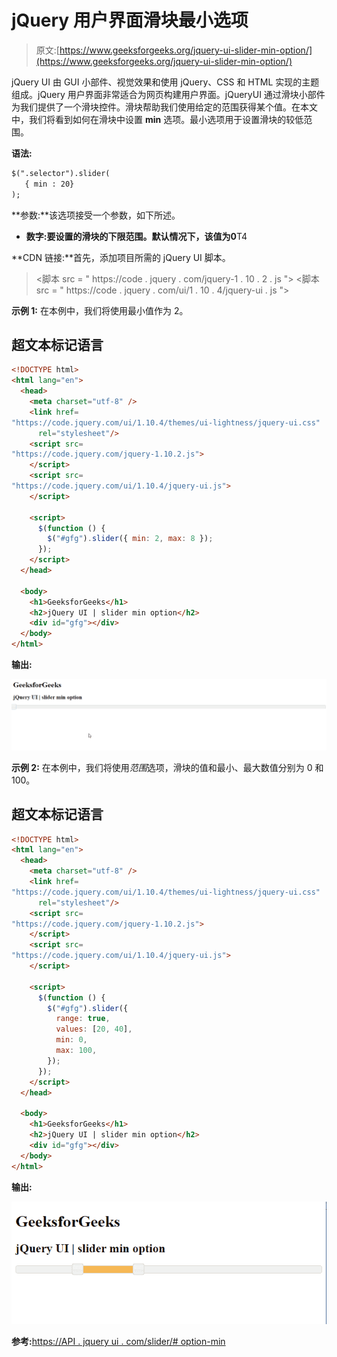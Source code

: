 # jQuery 用户界面滑块最小选项

> 原文:[https://www.geeksforgeeks.org/jquery-ui-slider-min-option/](https://www.geeksforgeeks.org/jquery-ui-slider-min-option/)

jQuery UI 由 GUI 小部件、视觉效果和使用 jQuery、CSS 和 HTML 实现的主题组成。jQuery 用户界面非常适合为网页构建用户界面。jQueryUI 通过滑块小部件为我们提供了一个滑块控件。滑块帮助我们使用给定的范围获得某个值。在本文中，我们将看到如何在滑块中设置 **min** 选项。最小选项用于设置滑块的较低范围。

**语法:**

```html
$(".selector").slider(
   { min : 20}
);
```

**参数:**该选项接受一个参数，如下所述。

*   **数字:**要设置的滑块的下限范围。默认情况下，该值为**0**T4

**CDN 链接:**首先，添加项目所需的 jQuery UI 脚本。

> <link href="“https://code.jquery.com/ui/1.10.4/themes/ui-lightness/jquery-ui.css”" rel="“stylesheet”">
> <脚本 src = " https://code . jquery . com/jquery-1 . 10 . 2 . js "></脚本>
> <脚本 src = " https://code . jquery . com/ui/1 . 10 . 4/jquery-ui . js "></脚本>

**示例 1:** 在本例中，我们将使用最小值作为 2。

## 超文本标记语言

```html
<!DOCTYPE html>
<html lang="en">
  <head>
    <meta charset="utf-8" />
    <link href=
"https://code.jquery.com/ui/1.10.4/themes/ui-lightness/jquery-ui.css"
      rel="stylesheet"/>
    <script src=
"https://code.jquery.com/jquery-1.10.2.js">
    </script>
    <script src=
"https://code.jquery.com/ui/1.10.4/jquery-ui.js">
    </script>

    <script>
      $(function () {
        $("#gfg").slider({ min: 2, max: 8 });
      });
    </script>
  </head>

  <body>
    <h1>GeeksforGeeks</h1>
    <h2>jQuery UI | slider min option</h2>
    <div id="gfg"></div>
  </body>
</html>
```

**输出:**

![](img/590eeef72069ea9fa5598ed9b2f75334.png)

**示例 2:** 在本例中，我们将使用*范围*选项，滑块的值和最小、最大数值分别为 0 和 100。

## 超文本标记语言

```html
<!DOCTYPE html>
<html lang="en">
  <head>
    <meta charset="utf-8" />
    <link href=
"https://code.jquery.com/ui/1.10.4/themes/ui-lightness/jquery-ui.css"
      rel="stylesheet"/>
    <script src=
"https://code.jquery.com/jquery-1.10.2.js">
    </script>
    <script src=
"https://code.jquery.com/ui/1.10.4/jquery-ui.js">
    </script>

    <script>
      $(function () {
        $("#gfg").slider({
          range: true,
          values: [20, 40],
          min: 0,
          max: 100,
        });
      });
    </script>
  </head>

  <body>
    <h1>GeeksforGeeks</h1>
    <h2>jQuery UI | slider min option</h2>
    <div id="gfg"></div>
  </body>
</html>
```

**输出:**

![](img/838f12d68311c82560b6653980e947a1.png)

**参考:**[https://API . jquery ui . com/slider/# option-min](https://api.jqueryui.com/slider/#option-min)